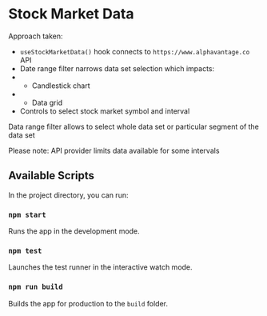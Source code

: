 # Stock Market Data

Approach taken:

- `useStockMarketData()` hook connects to `https://www.alphavantage.co` API
- Date range filter narrows data set selection which impacts:
- - Candlestick chart
- - Data grid
- Controls to select stock market symbol and interval

Data range filter allows to select whole data set or particular segment of the data set

Please note: API provider limits data available for some intervals

## Available Scripts

In the project directory, you can run:

### `npm start`

Runs the app in the development mode.

### `npm test`

Launches the test runner in the interactive watch mode.

### `npm run build`

Builds the app for production to the `build` folder.
